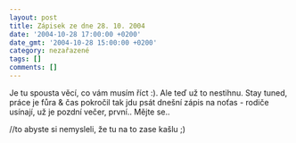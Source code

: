 ```yaml
---
layout: post
title: Zápisek ze dne 28. 10. 2004
date: '2004-10-28 17:00:00 +0200'
date_gmt: '2004-10-28 15:00:00 +0200'
category: nezařazené
tags: []
comments: []
---
```

<p>Je tu spousta věcí, co vám musím říct :). Ale teď už to nestihnu. Stay tuned, práce je fůra  &amp; čas pokročil tak jdu psát dnešní zápis na noťas - rodiče usínají, už je pozdní večer, první.. Mějte se..</p>
<p>//to abyste si nemysleli, že tu na to zase kašlu ;)</p>
